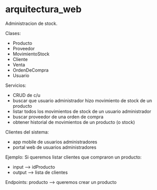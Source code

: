 # arquitectura_web

Administracion de stock. 

Clases: 
  - Producto 
  - Proveedor 
  - MovimientoStock
  - Cliente
  - Venta 
  - OrdenDeCompra 
  - Usuario

Servicios: 
  - CRUD de c/u
  - buscar que usuario administrador hizo movimiento de stock de un producto
  - listar todos los movimientos de stock de un usuario administrador
  - buscar proveedor de una orden de compra
  - obtener historial de movimientos de un producto (o stock)

Clientes del sistema: 
- app mobile de usuarios administradores
- portal web de usuarios administradores 

Ejemplo: 
Si queremos listar clientes que compraron un producto: 
- input --> idProducto
- output --> lista de clientes

Endpoints: 
producto --> queremos crear un producto 
